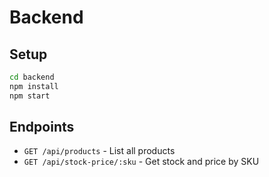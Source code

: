 # Backend

## Setup

```bash
cd backend
npm install
npm start
```

## Endpoints

- `GET /api/products` - List all products
- `GET /api/stock-price/:sku` - Get stock and price by SKU
